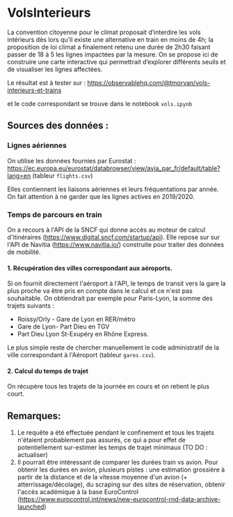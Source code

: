 # VolsInterieurs

La convention citoyenne pour le climat proposait d’interdire les vols intérieurs dès lors qu’il existe une alternative en train en moins de 4h; 
la proposition de loi climat a finalement retenu une durée de 2h30 faisant passer de 18 à 5 les lignes impactées par la mesure. 
On se propose ici de construire une carte interactive qui permettrait d’explorer différents seuils et de visualiser les lignes affectées.

Le résultat est à tester sur :
https://observablehq.com/@tmorvan/vols-interieurs-et-trains

et le code correspondant se trouve dans le notebook `vols.ipynb`

## Sources des données :
### Lignes aériennes
On utilise les données fournies par Eurostat : https://ec.europa.eu/eurostat/databrowser/view/avia_par_fr/default/table?lang=en (tableur `flights.csv`)

Elles contiennent les liaisons aériennes et leurs fréquentations par année. On fait attention à ne garder que les lignes actives en 2019/2020.


### Temps de parcours en train
On a recours à l'API de la SNCF qui donne accès au moteur de calcul d'itinéraires (https://www.digital.sncf.com/startup/api). Elle repose sur sur l'API de Navitia (https://www.navitia.io/) construite pour traiter des données de mobilité.

#### 1. Récupération des villes correspondant aux aéroports. 

Si on fournit directement l'aéroport à l'API, le temps de transit vers la gare la plus proche va être pris en compte dans le calcul et ce n'est pas souhaitable. On obtiendrait par exemple pour Paris-Lyon, la somme des trajets suivants :  

* Roissy/Orly - Gare de Lyon en RER/métro 
* Gare de Lyon- Part Dieu en TGV 
* Part Dieu Lyon St-Exupéry en Rhône Express.

Le plus simple reste de chercher manuellement le code administratif de la ville correspondant à l'Aéroport 
(tableur `gares.csv`).

#### 2. Calcul du temps de trajet

On récupère tous les trajets  de la journée en cours et on retient le plus court. 

## Remarques:
1. Le requête a été effectuée pendant le confinement et tous les trajets n'étaient probablement pas assurés, ce qui a pour effet de potentiellement sur-estimer les temps de trajet minimaux (TO DO : actualiser)
2. Il pourrait être intéressant de comparer les durées train vs avion. Pour obtenir les durées en avion, plusieurs pistes : une estimation grossière à partir de la distance et de la vitesse moyenne d'un avion (+ atterrissage/décolage),
du scraping sur des sites de réservation, obtenir l'accès académique à la base EuroControl (https://www.eurocontrol.int/news/new-eurocontrol-rnd-data-archive-launched)
